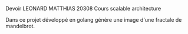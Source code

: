 Devoir LEONARD MATTHIAS 20308
Cours scalable architecture 

Dans ce projet développé en golang génère une image d'une fractale de mandelbrot.